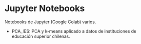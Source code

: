 # Jupyter Notebooks
Notebooks de Jupyter (Google Colab) varios.

* PCA_IES: PCA y k-means aplicado a datos de instituciones de educación superior chilenas.
